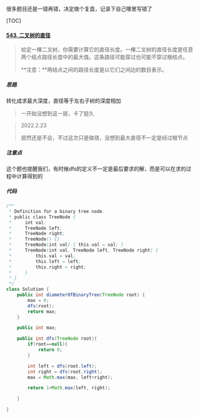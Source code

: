 很多题目还是一错再错，决定做个复盘，记录下自己哪里写错了



[TOC]

#### [543. 二叉树的直径](https://leetcode-cn.com/problems/diameter-of-binary-tree/)

> 给定一棵二叉树，你需要计算它的直径长度。一棵二叉树的直径长度是任意两个结点路径长度中的最大值。这条路径可能穿过也可能不穿过根结点。
>
> 
>
> **注意：**两结点之间的路径长度是以它们之间边的数目表示。



##### 思路

转化成求最大深度，直径等于左右子树的深度相加

> 一开始没想到这一层，卡了挺久



> 2022.2.23
>
> 居然还是不会，不过这次只是做错，没想到最大直径不一定是经过根节点



##### 注意点

这个题也提醒我们，有时候dfs的定义不一定是最后要求的解，而是可以在求的过程中计算得到的



##### 代码

```java
/**
 * Definition for a binary tree node.
 * public class TreeNode {
 *     int val;
 *     TreeNode left;
 *     TreeNode right;
 *     TreeNode() {}
 *     TreeNode(int val) { this.val = val; }
 *     TreeNode(int val, TreeNode left, TreeNode right) {
 *         this.val = val;
 *         this.left = left;
 *         this.right = right;
 *     }
 * }
 */
class Solution {
    public int diameterOfBinaryTree(TreeNode root) {
        max = 0;
        dfs(root);
        return max;
    }

    public int max;

    public int dfs(TreeNode root){
        if(root==null){
            return 0;
        }

        int left = dfs(root.left);
        int right = dfs(root.right);
        max = Math.max(max, left+right);

        return 1+Math.max(left, right);

    }

}
```

